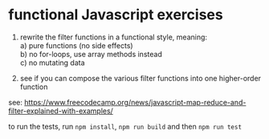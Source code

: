 # functional Javascript exercises

1. rewrite the filter functions in a functional style, meaning:  
   a) pure functions (no side effects)  
   b) no for-loops, use array methods instead  
   c) no mutating data

2. see if you can compose the various filter functions into one higher-order function

see: <https://www.freecodecamp.org/news/javascript-map-reduce-and-filter-explained-with-examples/>

to run the tests, run `npm install`, `npm run build` and then `npm run test`